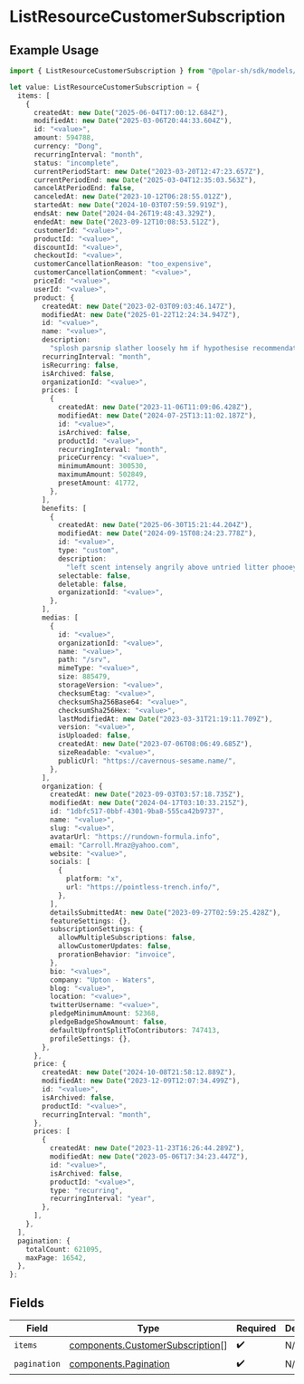 # ListResourceCustomerSubscription

## Example Usage

```typescript
import { ListResourceCustomerSubscription } from "@polar-sh/sdk/models/components/listresourcecustomersubscription.js";

let value: ListResourceCustomerSubscription = {
  items: [
    {
      createdAt: new Date("2025-06-04T17:00:12.684Z"),
      modifiedAt: new Date("2025-03-06T20:44:33.604Z"),
      id: "<value>",
      amount: 594788,
      currency: "Dong",
      recurringInterval: "month",
      status: "incomplete",
      currentPeriodStart: new Date("2023-03-20T12:47:23.657Z"),
      currentPeriodEnd: new Date("2025-03-04T12:35:03.563Z"),
      cancelAtPeriodEnd: false,
      canceledAt: new Date("2023-10-12T06:28:55.012Z"),
      startedAt: new Date("2024-10-03T07:59:59.919Z"),
      endsAt: new Date("2024-04-26T19:48:43.329Z"),
      endedAt: new Date("2023-09-12T10:08:53.512Z"),
      customerId: "<value>",
      productId: "<value>",
      discountId: "<value>",
      checkoutId: "<value>",
      customerCancellationReason: "too_expensive",
      customerCancellationComment: "<value>",
      priceId: "<value>",
      userId: "<value>",
      product: {
        createdAt: new Date("2023-02-03T09:03:46.147Z"),
        modifiedAt: new Date("2025-01-22T12:24:34.947Z"),
        id: "<value>",
        name: "<value>",
        description:
          "splosh parsnip slather loosely hm if hypothesise recommendation",
        recurringInterval: "month",
        isRecurring: false,
        isArchived: false,
        organizationId: "<value>",
        prices: [
          {
            createdAt: new Date("2023-11-06T11:09:06.428Z"),
            modifiedAt: new Date("2024-07-25T13:11:02.187Z"),
            id: "<value>",
            isArchived: false,
            productId: "<value>",
            recurringInterval: "month",
            priceCurrency: "<value>",
            minimumAmount: 300530,
            maximumAmount: 502849,
            presetAmount: 41772,
          },
        ],
        benefits: [
          {
            createdAt: new Date("2025-06-30T15:21:44.204Z"),
            modifiedAt: new Date("2024-09-15T08:24:23.778Z"),
            id: "<value>",
            type: "custom",
            description:
              "left scent intensely angrily above untried litter phooey who because",
            selectable: false,
            deletable: false,
            organizationId: "<value>",
          },
        ],
        medias: [
          {
            id: "<value>",
            organizationId: "<value>",
            name: "<value>",
            path: "/srv",
            mimeType: "<value>",
            size: 885479,
            storageVersion: "<value>",
            checksumEtag: "<value>",
            checksumSha256Base64: "<value>",
            checksumSha256Hex: "<value>",
            lastModifiedAt: new Date("2023-03-31T21:19:11.709Z"),
            version: "<value>",
            isUploaded: false,
            createdAt: new Date("2023-07-06T08:06:49.685Z"),
            sizeReadable: "<value>",
            publicUrl: "https://cavernous-sesame.name/",
          },
        ],
        organization: {
          createdAt: new Date("2023-09-03T03:57:18.735Z"),
          modifiedAt: new Date("2024-04-17T03:10:33.215Z"),
          id: "1dbfc517-0bbf-4301-9ba8-555ca42b9737",
          name: "<value>",
          slug: "<value>",
          avatarUrl: "https://rundown-formula.info",
          email: "Carroll.Mraz@yahoo.com",
          website: "<value>",
          socials: [
            {
              platform: "x",
              url: "https://pointless-trench.info/",
            },
          ],
          detailsSubmittedAt: new Date("2023-09-27T02:59:25.428Z"),
          featureSettings: {},
          subscriptionSettings: {
            allowMultipleSubscriptions: false,
            allowCustomerUpdates: false,
            prorationBehavior: "invoice",
          },
          bio: "<value>",
          company: "Upton - Waters",
          blog: "<value>",
          location: "<value>",
          twitterUsername: "<value>",
          pledgeMinimumAmount: 52368,
          pledgeBadgeShowAmount: false,
          defaultUpfrontSplitToContributors: 747413,
          profileSettings: {},
        },
      },
      price: {
        createdAt: new Date("2024-10-08T21:58:12.889Z"),
        modifiedAt: new Date("2023-12-09T12:07:34.499Z"),
        id: "<value>",
        isArchived: false,
        productId: "<value>",
        recurringInterval: "month",
      },
      prices: [
        {
          createdAt: new Date("2023-11-23T16:26:44.289Z"),
          modifiedAt: new Date("2023-05-06T17:34:23.447Z"),
          id: "<value>",
          isArchived: false,
          productId: "<value>",
          type: "recurring",
          recurringInterval: "year",
        },
      ],
    },
  ],
  pagination: {
    totalCount: 621095,
    maxPage: 16542,
  },
};
```

## Fields

| Field                                                                                | Type                                                                                 | Required                                                                             | Description                                                                          |
| ------------------------------------------------------------------------------------ | ------------------------------------------------------------------------------------ | ------------------------------------------------------------------------------------ | ------------------------------------------------------------------------------------ |
| `items`                                                                              | [components.CustomerSubscription](../../models/components/customersubscription.md)[] | :heavy_check_mark:                                                                   | N/A                                                                                  |
| `pagination`                                                                         | [components.Pagination](../../models/components/pagination.md)                       | :heavy_check_mark:                                                                   | N/A                                                                                  |